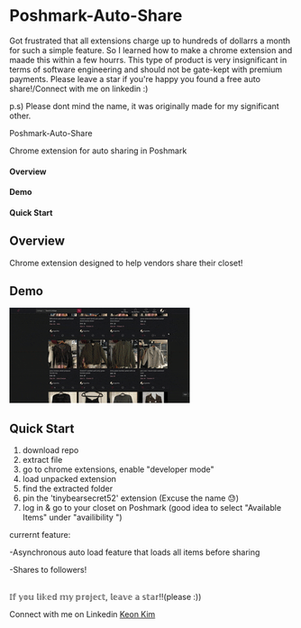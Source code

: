 # Poshmark-Auto-Share

Got frustrated that all extensions charge up to hundreds of dollarrs a month for such a simple feature. So I learned how to make a chrome extension and maade this within a few hourrs. This type of product is very insignificant in terms of software engineering and should not be gate-kept with premium payments. Please leave a star if you're happy you found a free auto share!/Connect with me on linkedin :)

p.s) Please dont mind the name, it was originally made for my significant other.



Poshmark-Auto-Share

Chrome extension for auto sharing in Poshmark



#### Overview

#### Demo

#### Quick Start

## Overview

Chrome extension designed to help vendors share their closet!

## Demo

![PAS demo](./demo.gif 'demo!')

## Quick Start
1. download repo
2. extract file
3. go to chrome extensions, enable "developer mode"
4. load unpacked extension
5. find the extracted folder
6. pin the 'tinybearsecret52' extension (Excuse the name 😓)
7. log in & go to your closet on Poshmark (good idea to select "Available Items" under "availibility
")

currernt feature:

-Asynchronous auto load feature that loads all items before sharing

-Shares to followers!

<br>
𝕀𝕗 𝕪𝕠𝕦 𝕝𝕚𝕜𝕖𝕕 𝕞𝕪 𝕡𝕣𝕠𝕛𝕖𝕔𝕥, 𝕝𝕖𝕒𝕧𝕖 𝕒 𝕤𝕥𝕒𝕣!!(please :))

Connect with me on Linkedin
[Keon Kim](https://www.linkedin.com/posts/keon-w-kim_poshmark-chromeextensions-software-activity-6762149212835635200-YglJ)
<br>
